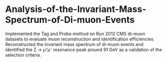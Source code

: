 # Analysis-of-the-Invariant-Mass-Spectrum-of-Di-muon-Events
Implemented the Tag and Probe method on Run 2012 CMS di-muon datasets to evaluate muon reconstruction and identification efficiencies. Reconstructed the invariant mass spectrum of di-muon events and identified the Z → μ⁺μ⁻ resonance peak around 91 GeV as a validation of the selection criteria.

